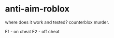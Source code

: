 # anti-aim-roblox
where does it work and tested?  counterblox murder.

F1 - on cheat
F2 - off cheat

